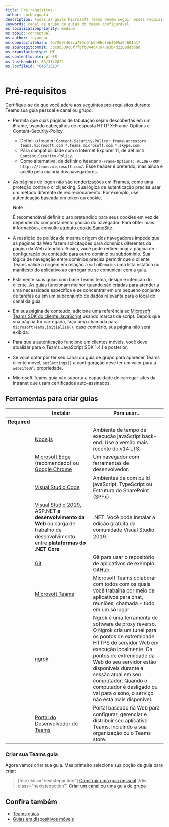 ```yaml
---
title: Pré-requisitos
author: surbhigupta
description: Todas as guias Microsoft Teams devem seguir esses requisitos.
keywords: canal de grupo de guias do teams configurável
ms.localizationpriority: medium
ms.topic: conceptual
ms.author: lajanuar
ms.openlocfilehash: fe72691465ca785cefb6a96c8eb4005a64601a17
ms.sourcegitcommit: 3dc9b539c6f7fbfb844c47a78e3b4d2200dabdad
ms.translationtype: MT
ms.contentlocale: pt-BR
ms.lasthandoff: 03/31/2022
ms.locfileid: "64571513"
---
```

# <a name="prerequisites"></a>Pré-requisitos

Certifique-se de que você adere aos seguintes pré-requisitos durante Teams sua guia pessoal e canal ou grupo:

* Permita que suas páginas de tabulação sejam descobertas em um iFrame, usando cabeçalhos de resposta HTTP X-Frame-Options e Content-Security-Policy.
  * Definir o header: `Content-Security-Policy: frame-ancestors teams.microsoft.com *.teams.microsoft.com *.skype.com`
  * Para compatibilidade com o Internet Explorer 11, de definir `X-Content-Security-Policy`.
  * Como alternativa, de definir o header `X-Frame-Options: ALLOW-FROM https://teams.microsoft.com/`. Esse header é preterido, mas ainda é aceito pela maioria dos navegadores.

* As páginas de logon não são renderizações em iFrames, como uma proteção contra o clickjacking. Sua lógica de autenticação precisa usar um método diferente de redirecionamento. Por exemplo, use autenticação baseada em token ou cookie.

    > [!NOTE]
    > É recomendável definir o uso pretendido para seus cookies em vez de depender do comportamento padrão do navegador. Para obter mais informações, consulte [atributo cookie SameSite](../../resources/samesite-cookie-update.md).

* A restrição de política de mesma origem dos navegadores impede que as páginas da Web fazem solicitações para domínios diferentes da página da Web atendida. Assim, você pode redirecionar a página de configuração ou conteúdo para outro domínio ou subdomínio. Sua lógica de navegação entre domínios precisa permitir que o cliente Teams valide a origem em relação a `validDomains` uma lista estática no manifesto do aplicativo ao carregar ou se comunicar com a guia.

* Estilmente suas guias com base Teams tema, design e intenção do cliente. As guias funcionam melhor quando são criadas para atender a uma necessidade específica e se concentrar em um pequeno conjunto de tarefas ou em um subconjunto de dados relevante para o local do canal da guia.

* Em sua página de conteúdo, adicione uma referência ao [Microsoft Teams SDK do cliente JavaScript](/javascript/api/overview/msteams-client) usando marcas de script. Depois que sua página for carregada, faça uma chamada para `microsoftTeams.initialize()`, caso contrário, sua página não será exibida.

* Para que a autenticação funcione em clientes móveis, você deve atualizar para o Teams JavaScript SDK 1.4.1 e posterior.

* Se você optar por ter seu canal ou guia de grupo para aparecer Teams cliente móvel, `setSettings()` a configuração deve ter um valor para a `websiteUrl` propriedade.

* Microsoft Teams guia não suporta a capacidade de carregar sites da intranet que usam certificados auto-assinados.

## <a name="tools-to-build-tabs"></a>Ferramentas para criar guias

| &nbsp; | Instalar | Para usar... |
| --- | --- | --- |
| **Required** | &nbsp; | &nbsp; |
| &nbsp; | [Node.js](https://nodejs.org/en/download/) | Ambiente de tempo de execução javaScript back-end. Use a versão mais recente do v14 LTS.|
| &nbsp; | [Microsoft Edge](https://www.microsoft.com/edge) (recomendado) ou [Google Chrome](https://www.google.com/chrome/) | Um navegador com ferramentas de desenvolvedor. |
| &nbsp; | [Visual Studio Code](https://code.visualstudio.com/download) | Ambientes de com build javaScript, TypeScript ou Estrutura do SharePoint (SPFx) . |
| &nbsp; | [Visual Studio 2019](https://visualstudio.com/download), ASP.NET **e desenvolvimento da Web** ou carga de trabalho de desenvolvimento entre **plataformas do .NET Core** | .NET. Você pode instalar a edição gratuita da comunidade Visual Studio 2019. |
| &nbsp; | [Git](https://git-scm.com/downloads) | Git para usar o repositório de aplicativos de exemplo GitHub. |
| &nbsp; | [Microsoft Teams](https://www.microsoft.com/en-us/microsoft-teams/download-app) | Microsoft Teams colaborar com todos com os quais você trabalha por meio de aplicativos para chat, reuniões, chamada - tudo em um só lugar. |
| &nbsp; | [ngrok](https://ngrok.com/download) | Ngrok é uma ferramenta de software de proxy reverso. O Ngrok cria um túnel para os pontos de extremidade HTTPS do servidor Web em execução localmente. Os pontos de extremidade da Web do seu servidor estão disponíveis durante a sessão atual em seu computador. Quando o computador é desligado ou vai para o sono, o serviço não está mais disponível. |
| &nbsp; | [Portal do Desenvolvedor do Teams](https://dev.teams.microsoft.com/) | Portal baseado na Web para configurar, gerenciar e distribuir seu aplicativo Teams, incluindo a sua organização ou o Teams store. |

### <a name="build-your-teams-tab"></a>Criar sua Teams guia

Agora vamos criar sua guia. Mas primeiro selecione sua opção de guia para criar:

> [!div class="nextstepaction"]
> [Construir uma guia pessoal](~/tabs/how-to/create-personal-tab.md)
> [!div class="nextstepaction"]
> [Criar um canal ou uma guia de grupo](~/tabs/how-to/create-channel-group-tab.md)

## <a name="see-also"></a>Confira também

* [Teams guias](~/tabs/what-are-tabs.md)
* [Guias em dispositivos móveis](~/tabs/design/tabs-mobile.md)